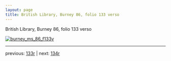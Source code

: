 ```yaml
---
layout: page
title: British Library, Burney 86, folio 133 verso
---
```


British Library, Burney 86, folio 133 verso

[![burney_ms_86_f133v](http://www.homermultitext.org/iipsrv?IIIF=/project/homer/pyramidal/deepzoom/bl/burney86imgs/v1/burney_ms_86_f133v.tif/full/800,/0/default.jpg)](http://www.homermultitext.org/ict2/?urn=urn:cite2:bl:burney86imgs.v1:burney_ms_86_f133v) 

---

previous:  [133r](../133r/) | next: [134r](../134r/)